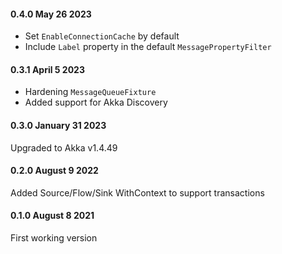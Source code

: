 #### 0.4.0 May 26 2023 ####

* Set `EnableConnectionCache` by default
* Include `Label` property in the default `MessagePropertyFilter`

#### 0.3.1 April 5 2023 ####

* Hardening `MessageQueueFixture`
* Added support for Akka Discovery

#### 0.3.0 January 31 2023 ####

Upgraded to Akka v1.4.49

#### 0.2.0 August 9 2022 ####

Added Source/Flow/Sink WithContext to support transactions

#### 0.1.0 August 8 2021 ####

First working version

